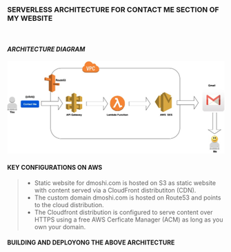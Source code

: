 
### SERVERLESS ARCHITECTURE FOR CONTACT ME SECTION OF MY WEBSITE

<br>

#### _ARCHITECTURE DIAGRAM_

![architecture](https://raw.githubusercontent.com/dmoshi/serverless/master/dmoshi.com.contactme.lambda/src/main/resources/architecture_contactme_transparent.jpg "architecture")

#### KEY CONFIGURATIONS ON AWS 


> * Static website for dmoshi.com is hosted on S3 as static website with content served via a CloudFront distributiton (CDN).
> * The custom domain dmoshi.com is hosted on Route53 and points to the cloud distribution.
> * The Cloudfront distribution is configured to serve content over HTTPS using a free AWS Cerficate Manager (ACM) as long as you own your domain.


#### BUILDING AND DEPLOYONG THE ABOVE ARCHITECTURE



